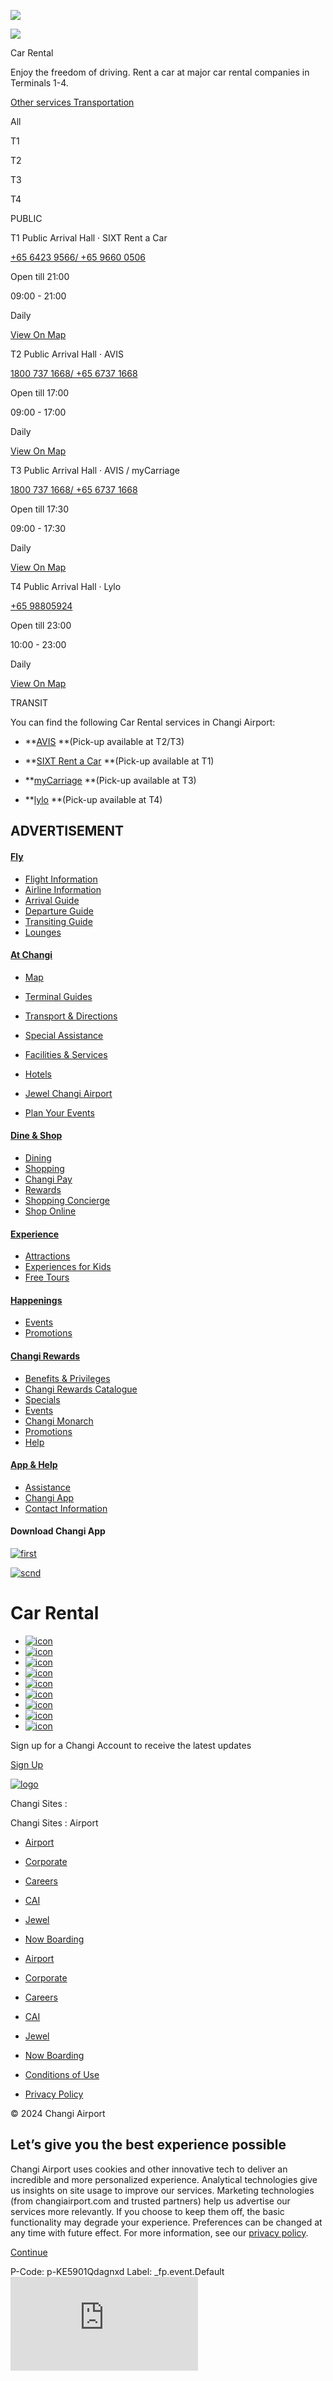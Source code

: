 ![](https://uid.mediacorp.sg/api/mepixel.gif?action=trackPage&uid=0a96d7d2-3b51-42a0-b21a-b589ae87fb71&network=changiairport&eventType=trackPage&url=https%3A%2F%2Fwww.changiairport.com%2Fin%2Fen%2Fat-changi%2Ffacilities-and-services-directory%2Fcar-rental.html&referrer=&title=Car%20Rental&userAgent=Mozilla%2F5.0%20\(Windows%20NT%2010.0%3B%20WOW64\)%20AppleWebKit%2F537.36%20\(KHTML%2C%20like%20Gecko\)%20Chrome%2F117.0.5938.149%20Safari%2F602.1%20Edg%2F117.0.2045.47&date=1734671809159)

![](https://changiairport.scene7.com/is/image/changiairport/dt-1140x425-lvl3_masthead-car_rental:4by1?wid=1400&hei=350&qlt=85,0&resMode=sharp2)

Car Rental 

Enjoy the freedom of driving. Rent a car at major car rental companies in Terminals 1-4. 

[ Other services ](https://www.changiairport.com/in/en/search.html?searchTerm=Other%20services) [ Transportation ](https://www.changiairport.com/in/en/search.html?searchTerm=Transportation)

All

T1

T2

T3

T4

PUBLIC

T1 Public Arrival Hall · SIXT Rent a Car

[+65 6423 9566/ +65 9660 0506 ](tel:+65%206423%209566/%20+65%209660%200506)

Open till 21:00 

09:00  -  21:00 

Daily 

[ View On Map ](https://www.changiairport.com/in/en/at-changi/map.html#t1.l1/103.9902982333/1.3605080048)

T2 Public Arrival Hall · AVIS

[1800 737 1668/ +65 6737 1668 ](tel:1800%20737%201668/%20+65%206737%201668)

Open till 17:00 

09:00  -  17:00 

Daily 

[ View On Map ](https://www.changiairport.com/in/en/at-changi/map.html#t2.l1/103.9882054001/1.35484825)

T3 Public Arrival Hall · AVIS / myCarriage

[1800 737 1668/ +65 6737 1668 ](tel:1800%20737%201668/%20+65%206737%201668)

Open till 17:30 

09:00  -  17:30 

Daily 

[ View On Map ](https://www.changiairport.com/in/en/at-changi/map.html#t3.l1/103.98695459/1.35583993)

T4 Public Arrival Hall · Lylo

[+65 98805924 ](tel:+65%2098805924)

Open till 23:00 

10:00  -  23:00 

Daily 

[ View On Map ](https://www.changiairport.com/in/en/at-changi/map.html#t4.l1/103.98286272/1.33813587)

TRANSIT

You can find the following Car Rental services in Changi Airport: 

  * **[AVIS](https://www.avis.com.sg/) **(Pick-up available at T2/T3)

  * **[SIXT Rent a Car](https://www.sixt.com.sg/) **(Pick-up available at T1)

  * **[myCarriage](https://www.mycarriage.sg/) **(Pick-up available at T3)

  * **[lylo](https://lylo.sg/) **(Pick-up available at T4)




## ADVERTISEMENT

#### [Fly](/in/en/fly.html)

  * [ Flight Information ](https://www.changiairport.com/in/en/fly/flight-information.html)
  * [ Airline Information ](https://www.changiairport.com/in/en/fly/airline-information.html)
  * [ Arrival Guide ](https://www.changiairport.com/in/en/fly/arrival-guide.html)
  * [ Departure Guide ](https://www.changiairport.com/in/en/fly/departure-guide.html)
  * [ Transiting Guide ](https://www.changiairport.com/in/en/fly/transit-guide.html)
  * [ Lounges ](https://www.changiairport.com/in/en/fly/lounges.html)



#### [At Changi](/in/en/at-changi.html)

  * [ Map ](https://www.changiairport.com/in/en/at-changi/map.html)
  * [ Terminal Guides ](https://www.changiairport.com/in/en/at-changi/terminal-guides.html)
  * [ Transport & Directions ](https://www.changiairport.com/in/en/at-changi/transport-and-directions.html)


  * [ Special Assistance ](https://www.changiairport.com/in/en/at-changi/special-assistance.html)
  * [ Facilities & Services ](https://www.changiairport.com/in/en/at-changi/facilities-and-services-directory.html)
  * [ Hotels ](https://www.changiairport.com/in/en/at-changi/facilities-and-services-directory.html?category=hotels)
  * [ Jewel Changi Airport ](https://www.jewelchangiairport.com/)
  * [ Plan Your Events ](https://www.changiairport.com/in/en/at-changi/plan-your-events.html)



#### [Dine & Shop](/in/en/dine-and-shop.html)

  * [ Dining ](https://www.changiairport.com/in/en/dine-and-shop/dining-directory.html)
  * [ Shopping ](https://www.changiairport.com/in/en/dine-and-shop/shop-directory.html)
  * [ Changi Pay ](https://www.changiairport.com/in/en/help/changi-app/changi-pay.html)
  * [ Rewards ](https://www.changiairport.com/in/en/rewards.html)
  * [ Shopping Concierge ](https://www.changiairport.com/in/en/dine-and-shop/shopping-concierge.html)
  * [ Shop Online ](https://www.ishopchangi.com/en/home)



#### [Experience](/in/en/experience.html)

  * [ Attractions ](https://www.changiairport.com/in/en/experience/attractions-directory.html)
  * [ Experiences for Kids ](https://www.changiairport.com/in/en/experience/kids.html)
  * [ Free Tours ](https://www.changiairport.com/in/en/experience/free-tours.html)



#### [Happenings](/in/en/happenings.html)

  * [ Events ](https://www.changiairport.com/in/en/happenings/events-directory.html)
  * [ Promotions ](https://www.changiairport.com/in/en/happenings/promotions.html)



#### [Changi Rewards](/in/en/rewards.html)

  * [ Benefits & Privileges ](https://www.changiairport.com/in/en/rewards/benefits-and-privileges.html)
  * [ Changi Rewards Catalogue ](https://www.changiairport.com/in/en/rewards/catalogue.html)
  * [ Specials ](https://www.changiairport.com/in/en/rewards/members-special.html)
  * [ Events ](https://www.changiairport.com/in/en/rewards/members-events.html)
  * [ Changi Monarch ](https://www.changiairport.com/in/en/rewards/monarch.html)
  * [ Promotions ](https://www.changiairport.com/in/en/happenings/promotions.html)
  * [ Help ](https://www.changiairport.com/in/en/help.html)



#### [App & Help](/in/en/help.html)

  * [ Assistance ](https://www.changiairport.com/in/en/help/assistance.html)
  * [ Changi App ](https://www.changiairport.com/in/en/help/changi-app.html)
  * [ Contact Information ](https://www.changiairport.com/in/en/help/contact-us.html)



#### Download Changi App

[ ![first](/content/dam/changiairport/common/footer/AppStore.svg) ](https://apps.apple.com/sg/app/ichangi/id391730848)

[ ![scnd](/content/dam/changiairport/common/footer/GooglePlay.svg) ](https://play.google.com/store/apps/details?id=com.changiairport.cagapp)

# Car Rental

  * [ ![icon](/content/dam/changiairport/common/footer/facebook-app-symbol.svg) ](https://www.facebook.com/changiairport)
  * [ ![icon](/content/dam/changiairport/common/footer/instagram.svg) ](http://instagram.com/changiairport)
  * [ ![icon](/content/dam/changiairport/common/footer/linkedin.svg) ](https://www.linkedin.com/company/changiairportgroup)
  * [ ![icon](/content/dam/changiairport/common/footer/telegram.svg) ](https://bit.ly/2xQwNT8)
  * [ ![icon](/content/dam/changiairport/common/footer/Icon-tiktok\(resized\).png) ](https://www.tiktok.com/@changiairport?lang=en)
  * [ ![icon](/content/dam/changiairport/common/footer/Icon-x\(resized\).png) ](https://x.com/changiairport)
  * [ ![icon](/content/dam/changiairport/common/footer/youtube.svg) ](https://www.youtube.com/c/changiairport)
  * [ ![icon](/content/dam/changiairport/common/footer/sina-weibo.svg) ](https://weibo.com/changiairport)
  * [ ![icon](/content/dam/changiairport/common/footer/icon.svg) ](https://www.xiaohongshu.com/user/profile/5e15eed30000000001001063)



Sign up for a Changi Account to receive the latest updates

[ Sign Up ](/in/en/rewards/dashboard.html)

[ ![logo](/content/dam/changiairport/common/header/logo-light.png) ](https://www.changiairport.com/in/en.html)

Changi Sites :

Changi Sites : Airport

  * [ Airport ](https://www.changiairport.com/in/en.html)
  * [ Corporate ](https://www.changiairport.com/en/corporate.html)
  * [ Careers ](https://www.changiairport.com/en/careers.html)
  * [ CAI ](https://www.changiairport.com/en/cai.html)
  * [ Jewel ](https://www.jewelchangiairport.com/)
  * [ Now Boarding ](https://nowboarding.changiairport.com)



  * [ Airport ](https://www.changiairport.com/in/en.html)
  * [ Corporate ](https://www.changiairport.com/en/corporate.html)
  * [ Careers ](https://www.changiairport.com/en/careers.html)
  * [ CAI ](https://www.changiairport.com/en/cai.html)
  * [ Jewel ](https://www.jewelchangiairport.com/)
  * [ Now Boarding ](https://nowboarding.changiairport.com)



  * [ Conditions of Use ](https://www.changiairport.com/in/en/conditions-of-use.html)
  * [ Privacy Policy ](https://www.changiairport.com/in/en/privacy-policy.html)



© 2024 Changi Airport

## Let’s give you the best experience possible

Changi Airport uses cookies and other innovative tech to deliver an incredible and more personalized experience. Analytical technologies give us insights on site usage to improve our services. Marketing technologies (from changiairport.com and trusted partners) help us advertise our services more relevantly. If you choose to keep them off, the basic functionality may degrade your experience. Preferences can be changed at any time with future effect. For more information, see our [privacy policy](/in/en/privacy-policy.html).

[ Continue ](#)

P-Code: p-KE5901Qdagnxd Label: _fp.event.Default ![](https://adservice.google.com/ddm/fls/z/dc_pre=CMnDlIjMtYoDFXaVrAIdXgwbdA;src=6071807;type=singa0;cat=chang0;ord=4142085485492;npa=0;auiddc=*;ps=1;pcor=938781246;uaa=x64;uab=64;uafvl=Google%2520Chrome%3B131.0.6778.69%7CChromium%3B131.0.6778.69%7CNot_A%2520Brand%3B24.0.0.0;uamb=0;uam=;uap=Windows;uapv=10.0;uaw=0;pscdl=noapi;frm=0;gtm=45fe4cc1v9179913464z877173646za201zb77173646;gcd=13l3l3l3l1l1;dma=0;tag_exp=101925629~102067555~102067808~102081485~102198178;epver=2;~oref=https%3A%2F%2Fwww.changiairport.com%2Fin%2Fen%2Fat-changi%2Ffacilities-and-services-directory%2Fcar-rental.html)
